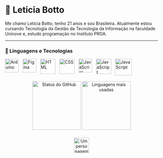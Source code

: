 # 🌸 Leticia Botto

Me chamo Leticia Botto, tenho 21 anos e sou Brasileira.
Atualmente estou cursando Tecnologia da Gestão da Tecnologia da Informação na faculdade Uninove e, estudo programação no Instituto PROA.

---

### 👾 Linguagens e Tecnologias
<img 
  align="left"
  alt="Arduino"
  title="Arduino"
  width="45px"
  style="padding-right: 10px;"
  src="https://cdn.jsdelivr.net/gh/devicons/devicon@latest/icons/arduino/arduino-original-wordmark.svg" 
/>

<img 
  align="left"
  alt="Figma"
  title="Figma"
  width="45px"
  style="padding-right: 10px;"
src="https://cdn.jsdelivr.net/gh/devicons/devicon@latest/icons/figma/figma-original.svg" 
/>

<img 
  align="left"
  alt="HTML"
  title="HTML"
  width="50px"
  style="padding-right: 10px;"
  src="https://cdn.jsdelivr.net/gh/devicons/devicon@latest/icons/html5/html5-plain-wordmark.svg"
/>

<img 
  align="left"
  alt="CSS"
  title="CSS"
  width="50px"
  style="padding-right: 10px;"
  src="https://cdn.jsdelivr.net/gh/devicons/devicon@latest/icons/css3/css3-plain-wordmark.svg" 
 />

<img 
  align="left"
  alt="JavaScript"
  title="JavaScript"
  width="45px"
  style="padding-right: 10px;"
  src="https://cdn.jsdelivr.net/gh/devicons/devicon@latest/icons/javascript/javascript-original.svg" 
 />

 
<img 
  align="left"
  alt="JavaScript"
  title="JavaScript"
  width="50px"
  style="padding-right: 10px;"
  src="https://cdn.jsdelivr.net/gh/devicons/devicon@latest/icons/react/react-original-wordmark.svg" 
  />

  
  <img 
  align="left"
  alt="JavaScript"
  title="JavaScript"
  width="55px"
  style="padding-right: 10px;"
  src="https://cdn.jsdelivr.net/gh/devicons/devicon@latest/icons/mysql/mysql-plain-wordmark.svg" />
          
<br>
<br>

###
 
<br>

  <div align="center">
  <img
  src="https://github-readme-stats.vercel.app/api?username=LeticiaBotto&hide_title=false&hide_rank=false&show_icons=true&include_all_commits=true&count_private=true&disable_animations=false&theme=dracula&locale=en&hide_border=false" height="160" alt="Status do GitHub"
  />
  <img 
  src="https://github-readme-stats.vercel.app/api/top-langs?username=LeticiaBotto&locale=en&hide_title=false&layout=compact&card_width=320&langs_count=5&theme=dracula&hide_border=false" height=160 alt="Linguagens mais usadas"
  />
</div>

###

<div align="center">
<img 
  alt="Um personagem redondo e rosa se movendo com um guarda-chuva"
  title="Kirby"
  height="50px" 
  src="https://emoji.discadia.com/emojis/9875d5bf-8c35-4c77-87f6-687e99ef0d00.GIF"
 />
 </div>
